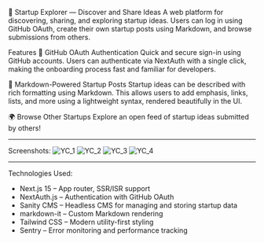 🚀 Startup Explorer — Discover and Share Ideas
A web platform for discovering, sharing, and exploring startup ideas. Users can log in using GitHub OAuth, create their own startup posts using Markdown, and browse submissions from others.

Features
🔐 GitHub OAuth Authentication
Quick and secure sign-in using GitHub accounts. Users can authenticate via NextAuth with a single click, making the onboarding process fast and familiar for developers.

📝 Markdown-Powered Startup Posts
Startup ideas can be described with rich formatting using Markdown. This allows users to add emphasis, links, lists, and more using a lightweight syntax, rendered beautifully in the UI.

🌍 Browse Other Startups
Explore an open feed of startup ideas submitted by others!

---

Screenshots:
![YC_1](https://github.com/user-attachments/assets/f3a0ee05-11ae-4092-823d-96978c55cd03)
![YC_2](https://github.com/user-attachments/assets/639817e4-9bfc-4140-835a-2206f66dcb01)
![YC_3](https://github.com/user-attachments/assets/b211f8f8-0143-4ed7-9677-f8a394e0d867)
![YC_4](https://github.com/user-attachments/assets/09686e8c-1c7d-42b6-9d19-ee37efe6e819)

---

Technologies Used:
* Next.js 15 – App router, SSR/ISR support
* NextAuth.js – Authentication with GitHub OAuth
* Sanity CMS – Headless CMS for managing and storing startup data
* markdown-it – Custom Markdown rendering
* Tailwind CSS – Modern utility-first styling
* Sentry – Error monitoring and performance tracking

